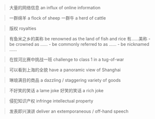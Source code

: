 >大量的网络信息
> an influx of online information

> 一群绵羊
> a flock of sheep
> 一群牛
> a herd of cattle

> 版权
> royalties

> 有鱼米之乡的美称
> be renowned as the land of fish and rice
	有……美称
	- be crowned as ……
	- be commonly referred to as ……
	- be nicknamed ……

> 在拔河比赛中挑战一班
> challenge to class  1 in a tug-of-war

> 可以看到上海的全貌
> have a panoramic view of Shanghai

> 琳琅满目的商品
> a dazzling / staggering variety of goods

> 不好笑的笑话
> a lame joke
> 好笑的笑话
> a rich joke

>侵犯知识产权
>infringe intellectual property

> 发表即兴演讲
> deliver an extemporaneous / off-hand speech 